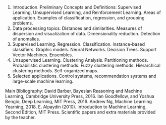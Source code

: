 1. Introduction. Preliminary Concepts and Definitions: Supervised Learning, Unsupervised Learning, and Reinforcement Learning. Areas of application. Examples of classification, regression, and grouping problems.
2. Data processing topics. Distances and similarities. Measures of dispersion and visualization of data. Dimensionality reduction. Detection of anomalies.
3. Supervised Learning. Regression. Classification. Instance-based classifiers. Graphic models. Neural Networks. Decision Trees. Support Vector Machines. Ensembles.
4. Unsupervised Learning. Clustering Analysis. Partitioning methods. Probabilistic clustering methods. Fuzzy clustering methods. Hierarchical clustering methods. Self-organized maps.
5. Selected applications. Control systems, recommendation systems and large-scale machine learning.

Main Bibliography:
David Barber, Bayesian Reasoning and Machine Learning, Cambridge University Press, 2016.
Ian Goodfellow, and Yoshua Bengio, Deep Learning, MIT Press, 2016.
Andrew Ng, Machine Learning Yearning, 2018.
E. Alpaydin (2010). Introduction to Machine Learning, Second Edition, MIT Press.
Scientific papers and extra materials provided by the teacher.

